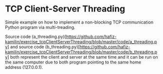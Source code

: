 # TCP Client-Server Threading

Simple example on how to implement a non-blocking TCP communication Python program via multi-treading.

Source code (a_threading.py)[https://github.com/hafiz-kamilin/exercise_tcpClientServerThreading/blob/master/code/a_threading.py] and source code (b_threading.py)[https://github.com/hafiz-kamilin/exercise_tcpClientServerThreading/blob/master/code/b_threading.py] both represent the client and server at the same time and it can be run on the same computer due to both program pointing to the same home address (127.0.0.1).
